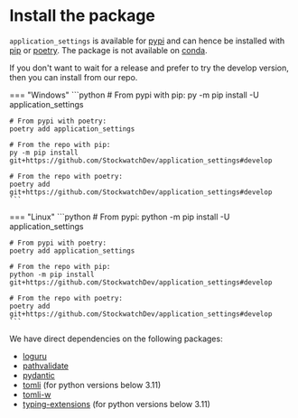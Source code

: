 # Install the package

`application_settings` is available for [pypi](https://pypi.org/project/application-settings/)
and can hence be installed with [pip](https://pypi.org/project/pip) or
[poetry](https://python-poetry.org). The package is not available on
[conda](https://docs.conda.io/en/latest/).

If you don't want to wait for a release and prefer to try the develop version, then you
can install from our repo.

=== "Windows"
    ```python
    # From pypi with pip:
    py -m pip install -U application_settings

    # From pypi with poetry:
    poetry add application_settings

    # From the repo with pip:
    py -m pip install git+https://github.com/StockwatchDev/application_settings#develop

    # From the repo with poetry:
    poetry add git+https://github.com/StockwatchDev/application_settings#develop
    ```

=== "Linux"
    ```python
    # From pypi:
    python -m pip install -U application_settings

    # From pypi with poetry:
    poetry add application_settings

    # From the repo with pip:
    python -m pip install git+https://github.com/StockwatchDev/application_settings#develop

    # From the repo with poetry:
    poetry add git+https://github.com/StockwatchDev/application_settings#develop
    ```

We have direct dependencies on the following packages:

- [loguru](https://pypi.org/project/loguru/)
- [pathvalidate](https://pypi.org/project/pathvalidate/)
- [pydantic](https://pypi.org/project/pydantic/)
- [tomli](https://pypi.org/project/tomli/) (for python versions below 3.11)
- [tomli-w](https://pypi.org/project/tomli-w/)
- [typing-extensions](https://pypi.org/project/typing-extensions/) (for python versions below 3.11)
